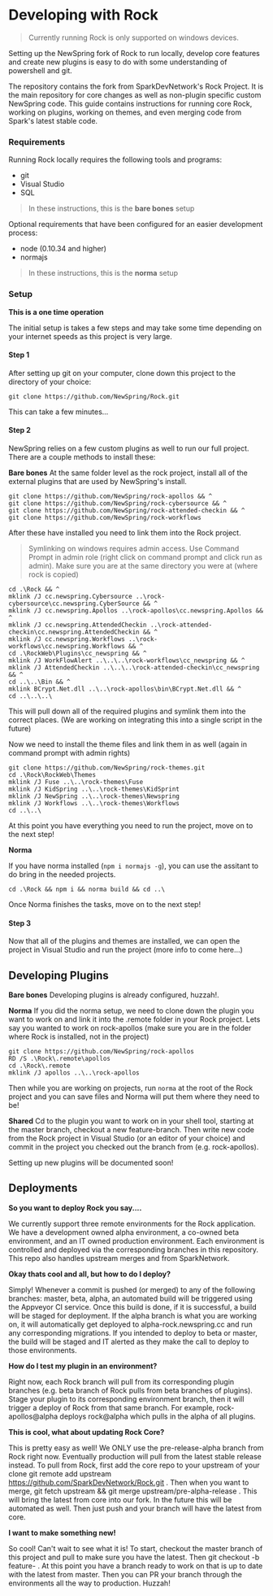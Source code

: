 # Developing with Rock

> Currently running Rock is only supported on windows devices.

Setting up the NewSpring fork of Rock to run locally, develop core features and create new plugins is easy to do with some understanding of powershell and git.

The repository contains the fork from SparkDevNetwork's Rock Project. It is the main repository for core changes as well as non-plugin specific custom NewSpring code. This guide contains instructions for running core Rock, working on plugins, working on themes, and even merging code from Spark's latest stable code.

### Requirements

Running Rock locally requires the following tools and programs:

- git
- Visual Studio
- SQL

> In these instructions, this is the **bare bones** setup

Optional requirements that have been configured for an easier development process:

- node (0.10.34 and higher)
- normajs

> In these instructions, this is the **norma** setup

### Setup

**This is a one time operation**

The initial setup is takes a few steps and may take some time depending on your internet speeds as this project is very large.

#### Step 1

After setting up git on your computer, clone down this project to the directory of your choice:

```command
git clone https://github.com/NewSpring/Rock.git
```

This can take a few minutes...

#### Step 2

NewSpring relies on a few custom plugins as well to run our full project. There are a couple methods to install these:

**Bare bones**
At the same folder level as the rock project, install all of the external plugins that are used by NewSpring's install.

```command
git clone https://github.com/NewSpring/rock-apollos && ^
git clone https://github.com/NewSpring/rock-cybersource && ^
git clone https://github.com/NewSpring/rock-attended-checkin && ^
git clone https://github.com/NewSpring/rock-workflows
```

After these have installed you need to link them into the Rock project.

> Symlinking on windows requires admin access. Use Command Prompt in admin role (right click on command prompt and click run as admin). Make sure you are at the same directory you were at (where rock is copied)

```command
cd .\Rock && ^
mklink /J cc.newspring.Cybersource ..\rock-cybersource\cc.newspring.CyberSource && ^
mklink /J cc.newspring.Apollos ..\rock-apollos\cc.newspring.Apollos && ^
mklink /J cc.newspring.AttendedCheckin ..\rock-attended-checkin\cc.newspring.AttendedCheckin && ^
mklink /J cc.newspring.Workflows ..\rock-workflows\cc.newspring.Workflows && ^
cd .\RockWeb\Plugins\cc_newspring && ^
mklink /J WorkFlowAlert ..\..\..\rock-workflows\cc_newspring && ^
mklink /J AttendedCheckin ..\..\..\rock-attended-checkin\cc_newspring && ^
cd ..\..\Bin && ^
mklink BCrypt.Net.dll ..\..\rock-apollos\bin\BCrypt.Net.dll && ^
cd ..\..\..\
```

This will pull down all of the required plugins and symlink them into the correct places. (We are working on integrating this into a single script in the future)

Now we need to install the theme files and link them in as well (again in command prompt with admin rights)

```command
git clone https://github.com/NewSpring/rock-themes.git
cd .\Rock\RockWeb\Themes
mklink /J Fuse ..\..\rock-themes\Fuse
mklink /J KidSpring ..\..\rock-themes\KidSprint
mklink /J NewSpring ..\..\rock-themes\Newspring
mklink /J Workflows ..\..\rock-themes\Workflows
cd ..\..\
```

At this point you have everything you need to run the project, move on to the next step!

**Norma**

If you have norma installed (`npm i normajs -g`), you can use the assitant to do bring in the needed projects.

```command
cd .\Rock && npm i && norma build && cd ..\
```

Once Norma finishes the tasks, move on to the next step!

#### Step 3

Now that all of the plugins and themes are installed, we can open the project in Visual Studio and run the project (more info to come here...)


## Developing Plugins

**Bare bones**
Developing plugins is already configured, huzzah!.

**Norma**
If you did the norma setup, we need to clone down the plugin you want to work on and link it into the .remote folder in your Rock project. Lets say you wanted to work on rock-apollos (make sure you are in the folder where Rock is installed, not in the project)

```
git clone https://github.com/NewSpring/rock-apollos
RD /S .\Rock\.remote\apollos
cd .\Rock\.remote
mklink /J apollos ..\..\rock-apollos
```

Then while you are working on projects, run `norma` at the root of the Rock project and you can save files and Norma will put them where they need to be!

**Shared**
Cd to the plugin you want to work on in your shell tool, starting at the master branch, checkout a new feature-branch. Then write new code from the Rock project in Visual Studio (or an editor of your choice) and commit in the project you checked out the branch from (e.g. rock-apollos).

Setting up new plugins will be documented soon!


## Deployments

**So you want to deploy Rock you say....**

We currently support three remote environments for the Rock application. We have a development owned alpha environment, a co-owned beta environment, and an IT owned production environment. Each environment is controlled and deployed via the corresponding branches in this repository. This repo also handles upstream merges and from SparkNetwork.

**Okay thats cool and all, but how to do I deploy?**

Simply! Whenever a commit is pushed (or merged) to any of the following branches: master, beta, alpha, an automated build will be triggered using the Appveyor CI service. Once this build is done, if it is successful, a build will be staged for deployment. If the alpha branch is what you are working on, it will automatically get deployed to alpha-rock.newspring.cc and run any corresponding migrations. If you intended to deploy to beta or master, the build will be staged and IT alerted as they make the call to deploy to those environments.

**How do I test my plugin in an environment?**

Right now, each Rock branch will pull from its corresponding plugin branches (e.g. beta branch of Rock pulls from beta branches of plugins). Stage your plugin to its corresponding environment branch, then it will trigger a deploy of Rock from that same branch. For example, rock-apollos@alpha deploys rock@alpha which pulls in the alpha of all plugins.

**This is cool, what about updating Rock Core?**

This is pretty easy as well! We ONLY use the pre-release-alpha branch from Rock right now. Eventually production will pull from the latest stable release instead. To pull from Rock, first add the core repo to your upstream of your clone  git remote add upstream https://github.com/SparkDevNetwork/Rock.git . Then when you want to merge,  git fetch upstream && git merge upstream/pre-alpha-release . This will bring the latest from core into our fork. In the future this will be automated as well. Then just push and your branch will have the latest from core.

**I want to make something new!**

So cool! Can't wait to see what it is! To start, checkout the master branch of this project and pull to make sure you have the latest. Then  git checkout -b feature-<my-thing> . At this point you have a branch ready to work on that is up to date with the latest from master. Then you can PR your branch through the environments all the way to production. Huzzah!
